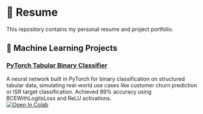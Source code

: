 # 📝 Resume

This repository contains my personal resume and project portfolio.

## 🧠 Machine Learning Projects

### [PyTorch Tabular Binary Classifier](https://github.com/jajo9147/pytorch-tabular-binary-classifier)
A neural network built in PyTorch for binary classification on structured tabular data, simulating real-world use cases like customer churn prediction or ISR target classification. Achieved 89% accuracy using BCEWithLogitsLoss and ReLU activations.  
[![Open In Colab](https://colab.research.google.com/assets/colab-badge.svg)](https://colab.research.google.com/github/jajo9147/pytorch-tabular-binary-classifier/blob/main/PyTorch_Churn_Classifier.ipynb)
